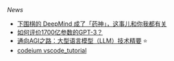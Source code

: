 

_News_

- [下围棋的 DeepMind 成了「药神」，这事儿和你我都有关](https://mp.weixin.qq.com/s?__biz=MTMwNDMwODQ0MQ==&mid=2652889897&idx=1&sn=25a3ccc6097228c9063e7efc0b601b94)
- [如何评价1700亿参数的GPT-3？](https://www.zhihu.com/question/398114261)
- [通向AGI之路：大型语言模型（LLM）技术精要](https://zhuanlan.zhihu.com/p/597586623) ⭐
- [codeium vscode_tutorial](https://codeium.com/vscode_tutorial)


